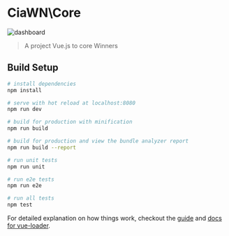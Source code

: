 # CiaWN\Core

![dashboard](https://user-images.githubusercontent.com/7466894/31319437-d2a7a6ce-ac39-11e7-8cd4-d95aa31ddabf.png)

> A project Vue.js to core Winners

## Build Setup

``` bash
# install dependencies
npm install

# serve with hot reload at localhost:8080
npm run dev

# build for production with minification
npm run build

# build for production and view the bundle analyzer report
npm run build --report

# run unit tests
npm run unit

# run e2e tests
npm run e2e

# run all tests
npm test
```

For detailed explanation on how things work, checkout the [guide](http://vuejs-templates.github.io/webpack/) and [docs for vue-loader](http://vuejs.github.io/vue-loader).
